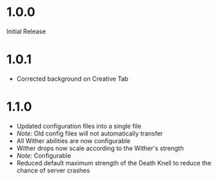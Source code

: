 # 1.0.0

Initial Release

# 1.0.1

 * Corrected background on Creative Tab

# 1.1.0

 * Updated configuration files into a single file
  * *Note:* Old config files will not automatically transfer
 * All Wither abilities are now configurable
 * Wither drops now scale according to the Wither's strength
  * *Note:* Configurable
 * Reduced default maximum strength of the Death Knell to reduce the chance of server crashes 
